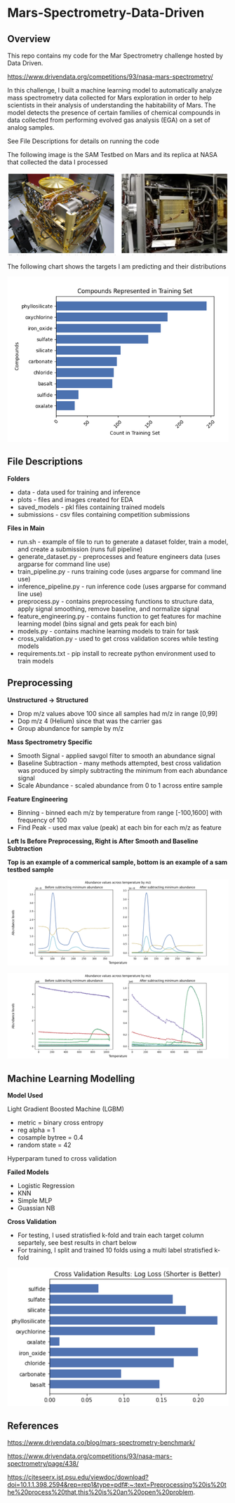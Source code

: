 # Mars-Spectrometry-Data-Driven

## Overview

This repo contains my code for the Mar Spectrometry challenge hosted by Data Driven. 

https://www.drivendata.org/competitions/93/nasa-mars-spectrometry/

In this challenge, I built a machine learning model to automatically analyze mass spectrometry data collected for Mars exploration in order to help scientists in their analysis of understanding the habitability of Mars. The model detects the presence of certain families of chemical compounds in data collected from performing evolved gas analysis (EGA) on a set of analog samples. 

See File Descriptions for details on running the code

The following image is the SAM Testbed on Mars and its replica at NASA that collected the data I processed

![image](https://github.com/RaviShah1/Mars-Spectrometry-Data-Driven/blob/main/plots/Data_Collection_Tool.PNG)

The following chart shows the targets I am predicting and their distributions

![image](https://github.com/RaviShah1/Mars-Spectrometry-Data-Driven/blob/main/plots/Target_Distrubutions.png)

## File Descriptions
**Folders**
- data - data used for training and inference
- plots - files and images created for EDA
- saved_models - pkl files containing trained models
- submissions - csv files containing competition submissions

**Files in Main**
- run.sh - example of file to run to generate a dataset folder, train a model, and create a submission (runs full pipeline)
- generate_dataset.py - preprocesses and feature engineers data (uses argparse for command line use)
- train_pipeline.py - runs training code (uses argparse for command line use)
- inference_pipeline.py - run inference code (uses argparse for command line use)
- preprocess.py - contains preprocessing functions to structure data, apply signal smoothing, remove baseline, and normalize signal
- feature_engineering.py - contains function to get features for machine learning model (bins signal and gets peak for each bin)
- models.py - contains machine learning models to train for task
- cross_validation.py - used to get cross validation scores while testing models
- requirements.txt - pip install to recreate python environment used to train models

## Preprocessing
**Unstructured -> Structured**
- Drop m/z values above 100 since all samples had m/z in range [0,99]
- Dop m/z 4 (Helium) since that was the carrier gas
- Group abundance for sample by m/z

**Mass Spectrometry Specific**
- Smooth Signal - applied savgol filter to smooth an abundance signal
- Baseline Subtraction - many methods attempted, best cross validation was produced by simply subtracting the minimum from each abundance signal
- Scale Abundance - scaled abundance from 0 to 1 across entire sample

**Feature Engineering**
- Binning - binned each m/z by temperature from range [-100,1600] with frequency of 100
- Find Peak - used max value (peak) at each bin for each m/z as feature

**Left Is Before Preprocessing, Right is After Smooth and Baseline Subtraction**

**Top is an example of a commerical sample, bottom is an example of a sam testbed sample**

![image](https://github.com/RaviShah1/Mars-Spectrometry-Data-Driven/blob/main/plots/Preprocess_Commercial_Example.png)

![image](https://github.com/RaviShah1/Mars-Spectrometry-Data-Driven/blob/main/plots/Preprocess_Sam_Testbed_Example.png)

## Machine Learning Modelling

**Model Used**

Light Gradient Boosted Machine (LGBM)
- metric = binary cross entropy
- reg alpha = 1
- cosample bytree = 0.4
- random state = 42

Hyperparam tuned to cross validation

**Failed Models**
- Logistic Regression
- KNN
- Simple MLP
- Guassian NB

**Cross Validation**
- For testing, I used stratisfied k-fold and train each target column separtely, see best results in chart below
- For training, I split and trained 10 folds using a multi label stratisfied k-fold

![image](https://github.com/RaviShah1/Mars-Spectrometry-Data-Driven/blob/main/plots/Cross_Validation_Chart.PNG)

## References
https://www.drivendata.co/blog/mars-spectrometry-benchmark/ 

https://www.drivendata.org/competitions/93/nasa-mars-spectrometry/page/438/

https://citeseerx.ist.psu.edu/viewdoc/download?doi=10.1.1.398.2594&rep=rep1&type=pdf#:~:text=Preprocessing%20is%20the%20process%20that,this%20is%20an%20open%20problem.
